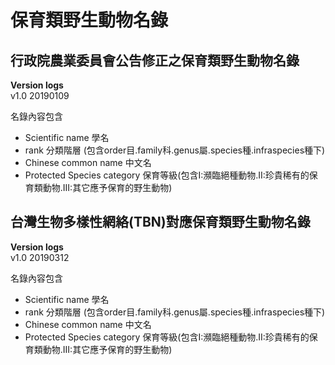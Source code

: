 # 保育類野生動物名錄

## 行政院農業委員會公告修正之保育類野生動物名錄

  **Version logs** <br />
  v1.0 20190109 <br />
  
  名錄內容包含 <br />
  
  + Scientific name 學名
  + rank 分類階層 (包含order目.family科.genus屬.species種.infraspecies種下)
  + Chinese common name 中文名
  + Protected Species category 保育等級(包含I:瀕臨絕種動物.II:珍貴稀有的保育類動物.III:其它應予保育的野生動物)
  
## 台灣生物多樣性網絡(TBN)對應保育類野生動物名錄

  **Version logs** <br />
  v1.0 20190312 <br />

  名錄內容包含 <br />
  
  + Scientific name 學名
  + rank 分類階層 (包含order目.family科.genus屬.species種.infraspecies種下)
  + Chinese common name 中文名
  + Protected Species category 保育等級(包含I:瀕臨絕種動物.II:珍貴稀有的保育類動物.III:其它應予保育的野生動物)
